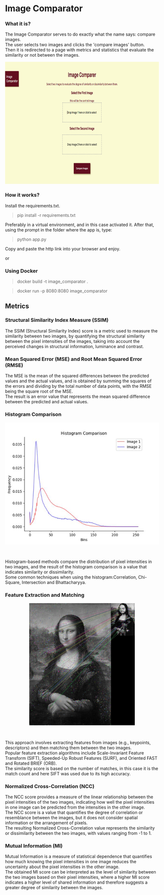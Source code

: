 # Image Comparator

### **What it is?**
The Image Comparator serves to do exactly what the name says: compare images.</br>
The user selects two images and clicks the 'compare images' button.</br>
Then it is redirected to a page with metrics and statistics that evaluate the similarity or not between the images.

<p align="center">
  <img src="./static/images/land_page.png" alt="Land Page" style="height: 400px;"/>
</p>


### **How it works?**
Install the requirements.txt.</br>
> pip install -r requirements.txt

Preferably in a virtual environment, and in this case activated it.
After that, using the prompt in the folder where the app is, type:
> python app.py

Copy and paste the http link into your browser and enjoy.

or

### Using Docker
> docker build -t image_comparator .

> docker run -p 8080:8080 image_comparator

## Metrics

### **Structural Similarity Index Measure (SSIM)**
The SSIM (Structural Similarity Index) score is a metric used to measure the similarity between two images, by quantifying the structural similarity between the pixel intensities of the images, taking into account the perceived changes in structural information, luminance and contrast.</br>


### **Mean Squared Error (MSE) and Root Mean Squared Error (RMSE)**
The MSE is the mean of the squared differences between the predicted values and the actual values, and is obtained by summing the squares of the errors and dividing by the total number of data points, with the RMSE being the square root of the MSE. </br>
The result is an error value that represents the mean squared difference between the predicted and actual values.</br>


### **Histogram Comparison**
<p align="center">
  <img src="./static/images/histogram_comparison.jpg" alt="Histogram Comparison" style="height: 400px;"/>
</p></br>

Histogram-based methods compare the distribution of pixel intensities in two images, and the result of the histogram comparison is a value that indicates similarity or dissimilarity.</br>
Some common techniques when using the histogram:Correlation, Chi-Square, Intersection and Bhattacharyya.</br>


### **Feature Extraction and Matching**
<p align="center">
  <img src="./static/images/feature_em_matched_image.jpg" alt="Feature Extraction and Matching" style="height: 400px;"/>
</p></br>

This approach involves extracting features from images (e.g., keypoints, descriptors) and then matching them between the two images.</br>
Popular feature extraction algorithms include Scale-Invariant Feature Transform (SIFT), Speeded-Up Robust Features 
(SURF), and Oriented FAST and Rotated BRIEF (ORB).</br>
The similarity score is based on the number of matches, in this case it is the match count and here SIFT was used 
due to its high accuracy.


### **Normalized Cross-Correlation (NCC)**
The NCC score provides a measure of the linear relationship between the pixel intensities of the two images, 
indicating how well the pixel intensities in one image can be predicted from the intensities in the other image.</br>
The NCC score is a value that quantifies the degree of correlation or resemblance between the images, but  it does 
not consider spatial information or the arrangement of pixels.</br>
The resulting Normalized Cross-Correlation value represents the similarity or dissimilarity between the two images, 
with values ranging from -1 to 1.</br>



### **Mutual Information (MI)**
Mutual Information is a measure of statistical dependence that quantifies how much knowing the pixel intensities in 
one image reduces the uncertainty about the pixel intensities in the other image.</br>
The obtained MI score can be interpreted as the level of similarity between the two images based on 
their pixel intensities, where a higher MI score indicates a higher level of shared information and therefore 
suggests a greater degree of similarity between the images.
